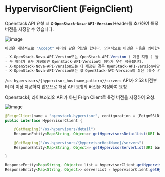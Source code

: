 # HypervisorClient (FeignClient)

Openstack API 요청 시 **`X-OpenStack-Nova-API-Version`** Header를 추가하여 특정 버전을 지정할 수 있습니다. 

![image](https://user-images.githubusercontent.com/74949294/185025867-6fbd4d2d-7039-4bd8-970c-6df991b8a462.png)

```java
이것은 개념적으로 "Accept" 헤더와 같은 역할을 합니다. 의미적으로 이것은 다음을 의미합니다.

- X-OpenStack-Nova-API-Version또는 OpenStack-API-Version ( 계산 지정 ) 둘 다 제공되지 않으면 지원되는 최소 마이크로 버전이 지정된 것처럼 작동합니다.
- 두 헤더가 모두 제공되면 OpenStack-API-Version이 헤더가 우선 적용됩니다.
- X-OpenStack-Nova-API-Version또는 이 제공된 경우 OpenStack-API-Version해당 마이크로 버전의 API로 응답합니다. 지원되는 마이크로 버전 범위를 벗어나면 406 Not Acceptable을 반환합니다.
- X-OpenStack-Nova-API-Version또는 값 OpenStack-API-Version이 최신 (특수 키워드)인 경우 최대값이 지정된 것처럼 작동합니다.
```

`/os-hypervisors/{hypervisor_hostname_pattern}/servers` API가 2.53 버전부터 더 이상 제공하지 않으므로 해당 API 요청의 버전을 지정하여 요청

Openstack4j 라이브러리의 API가 아닌 Feign Client로 특정 버전을 지정하여 요청.

![image](https://user-images.githubusercontent.com/74949294/185025904-2291412d-f4ee-45c8-a189-873101e0812d.png)

```java
@FeignClient(name = "openstack-hypervisor", configuration = {FeignSSLDisableConfig.class})
public interface HypervisorClient {

    @GetMapping("/os-hypervisors/detail")
    ResponseEntity<Map<String, Object>> getHypervisorsDetailList(URI baseUrl, @RequestHeader("X-Auth-Token") String token, @RequestHeader("X-OpenStack-Nova-API-Version") String novaApiVersion);

    @GetMapping("/os-hypervisors/{hypervisorHostName}/servers")
    ResponseEntity<Map<String, Object>> getHypervisorServerList(URI baseUrl, @RequestHeader("X-Auth-Token") String token, @RequestHeader("X-OpenStack-Nova-API-Version") String novaApiVersion, @PathVariable String hypervisorHostName);

}
```

```java
ResponseEntity<Map<String, Object>> list = hypervisorClient.getHypervisorsDetailList(uri, osClient.getToken().getId(), "2.46");
ResponseEntity<Map<String, Object>> serverList = hypervisorClient.getHypervisorServerList(uri, osClient.getToken().getId(), "2.46", "redhat03");
```
